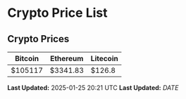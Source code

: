 # Crypto Price List

## Crypto Prices
| Bitcoin | Ethereum | Litecoin |
| ------- | -------- | -------- |
| $105117 | $3341.83 | $126.8 |
**Last Updated:** 2025-01-25 20:21 UTC
**Last Updated:** $DATE$
